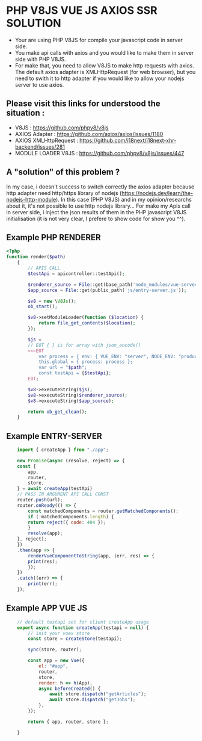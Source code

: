 # PHP V8JS VUE JS AXIOS SSR SOLUTION

* Your are using PHP V8JS for compile your javascript code in server side.
* You make api calls with axios and you would like to make them in server side with PHP V8JS.
* For make that, you need to allow V8JS to make http requests with axios. The default axios adapter is XMLHttpRequest (for web browser), but you need to swith it to http adapter if you would like to allow your nodejs server to use axios.

## Please visit this links for understood the situation :
* V8JS : https://github.com/phpv8/v8js
* AXIOS Adapter : https://github.com/axios/axios/issues/1180
* AXIOS XMLHttpRequest : https://github.com/i18next/i18next-xhr-backend/issues/281
* MODULE LOADER V8JS : https://github.com/phpv8/v8js/issues/447

## A "solution" of this problem ?
In my case, i doesn't success to switch correctly the axios adapter because http adapter need http/https library of nodejs (https://nodejs.dev/learn/the-nodejs-http-module). In this case (PHP V8JS) and in my opinion/researchs about it, it's not possible to use http nodejs library... 
For make my Apis call in server side, i inject the json results of them in the PHP javascript V8JS initialisation (it is not very clear, I prefere to show code for show you ^^).

## Example PHP RENDERER
```php
<?php
function render($path)
    {
        // APIS CALL
        $testApi = apicontroller::testApi();

        $renderer_source = File::get(base_path('node_modules/vue-server-renderer/basic.js'));
        $app_source = File::get(public_path('js/entry-server.js'));

        $v8 = new \V8Js();
        ob_start();

        $v8->setModuleLoader(function ($location) {
            return file_get_contents($location);
        });

        $js =
        // EOT { } is for array with json_encode()
        <<<EOT
            var process = { env: { VUE_ENV: "server", NODE_ENV: "production" } }; 
            this.global = { process: process }; 
            var url = "$path";
            const testApi = {$testApi};
        EOT;

        $v8->executeString($js);
        $v8->executeString($renderer_source);
        $v8->executeString($app_source);

        return ob_get_clean();
    }
```
## Example ENTRY-SERVER
```javascript
    import { createApp } from "./app";

    new Promise(async (resolve, reject) => {
    const {
        app,
        router,
        store,
    } = await createApp(testApi)
    // PASS IN ARGUMENT API CALL CONST
    router.push(url);
    router.onReady(() => {
        const matchedComponents = router.getMatchedComponents();
        if (!matchedComponents.length) {
        return reject({ code: 404 });
        }
        resolve(app);
    }, reject);
    })
    .then(app => {
        renderVueComponentToString(app, (err, res) => {
        print(res);
        });
    })
    .catch((err) => {
        print(err);
    });
```

## Example APP VUE JS
```javascript
    // default testapi set for client createApp usage
    export async function createApp(testapi = null) {
        // init your vuex store
        const store = createStore(testapi);

        sync(store, router);

        const app = new Vue({
            el: "#app",
            router,
            store,
            render: h => h(App),
            async beforeCreated() {
                await store.dispatch("getArticles");
                await store.dispatch("getJobs");
            },
        });

        return { app, router, store };

    }
```